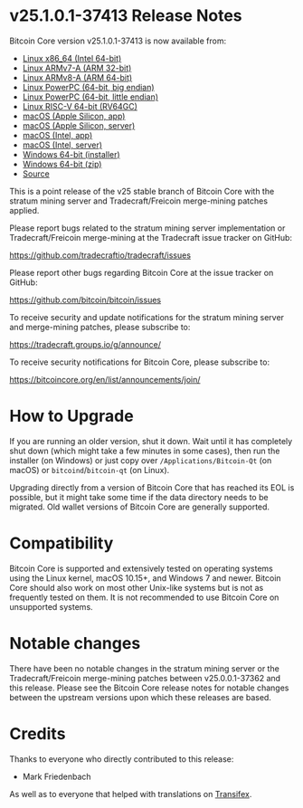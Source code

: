 v25.1.0.1-37413 Release Notes
=============================

Bitcoin Core version v25.1.0.1-37413 is now available from:

  * [Linux x86_64 (Intel 64-bit)](https://s3.amazonaws.com/in.freico.stable/bitcoin-v25.1.0.1-37413-x86_64-linux-gnu.tar.gz)
  * [Linux ARMv7-A (ARM 32-bit)](https://s3.amazonaws.com/in.freico.stable/bitcoin-v25.1.0.1-37413-arm-linux-gnueabihf.tar.gz)
  * [Linux ARMv8-A (ARM 64-bit)](https://s3.amazonaws.com/in.freico.stable/bitcoin-v25.1.0.1-37413-aarch64-linux-gnu.tar.gz)
  * [Linux PowerPC (64-bit, big endian)](https://s3.amazonaws.com/in.freico.stable/bitcoin-v25.1.0.1-37413-powerpc64-linux-gnu.tar.gz)
  * [Linux PowerPC (64-bit, little endian)](https://s3.amazonaws.com/in.freico.stable/bitcoin-v25.1.0.1-37413-powerpc64le-linux-gnu.tar.gz)
  * [Linux RISC-V 64-bit (RV64GC)](https://s3.amazonaws.com/in.freico.stable/bitcoin-v25.1.0.1-37413-riscv64-linux-gnu.tar.gz)
  * [macOS (Apple Silicon, app)](https://s3.amazonaws.com/in.freico.stable/bitcoin-v25.1.0.1-37413-arm64-apple-darwin.dmg)
  * [macOS (Apple Silicon, server)](https://s3.amazonaws.com/in.freico.stable/bitcoin-v25.1.0.1-37413-arm64-apple-darwin.tar.gz)
  * [macOS (Intel, app)](https://s3.amazonaws.com/in.freico.stable/bitcoin-v25.1.0.1-37413-x86_64-apple-darwin.dmg)
  * [macOS (Intel, server)](https://s3.amazonaws.com/in.freico.stable/bitcoin-v25.1.0.1-37413-x86_64-apple-darwin.tar.gz)
  * [Windows 64-bit (installer)](https://s3.amazonaws.com/in.freico.stable/bitcoin-v25.1.0.1-37413-win64-setup.exe)
  * [Windows 64-bit (zip)](https://s3.amazonaws.com/in.freico.stable/bitcoin-v25.1.0.1-37413-win64.zip)
  * [Source](https://github.com/tradecraftio/tradecraft/archive/bitcoin-v25.1.0.1-37413.zip)

This is a point release of the v25 stable branch of Bitcoin Core with the
stratum mining server and Tradecraft/Freicoin merge-mining patches applied.

Please report bugs related to the stratum mining server implementation or
Tradecraft/Freicoin merge-mining at the Tradecraft issue tracker on GitHub:

  <https://github.com/tradecraftio/tradecraft/issues>

Please report other bugs regarding Bitcoin Core at the issue tracker on GitHub:

  <https://github.com/bitcoin/bitcoin/issues>

To receive security and update notifications for the stratum mining server and
merge-mining patches, please subscribe to:

  <https://tradecraft.groups.io/g/announce/>

To receive security notifications for Bitcoin Core, please subscribe to:

  <https://bitcoincore.org/en/list/announcements/join/>

How to Upgrade
==============

If you are running an older version, shut it down. Wait until it has completely
shut down (which might take a few minutes in some cases), then run the installer
(on Windows) or just copy over `/Applications/Bitcoin-Qt` (on macOS) or
`bitcoind`/`bitcoin-qt` (on Linux).

Upgrading directly from a version of Bitcoin Core that has reached its EOL is
possible, but it might take some time if the data directory needs to be
migrated.  Old wallet versions of Bitcoin Core are generally supported.

Compatibility
=============

Bitcoin Core is supported and extensively tested on operating systems using the
Linux kernel, macOS 10.15+, and Windows 7 and newer.  Bitcoin Core should also
work on most other Unix-like systems but is not as frequently tested on them.
It is not recommended to use Bitcoin Core on unsupported systems.

Notable changes
===============

There have been no notable changes in the stratum mining server or the
Tradecraft/Freicoin merge-mining patches between v25.0.0.1-37362 and this
release.  Please see the Bitcoin Core release notes for notable changes between
the upstream versions upon which these releases are based.

Credits
=======

Thanks to everyone who directly contributed to this release:

- Mark Friedenbach

As well as to everyone that helped with translations on
[Transifex](https://www.transifex.com/tradecraft/freicoin-1/).

